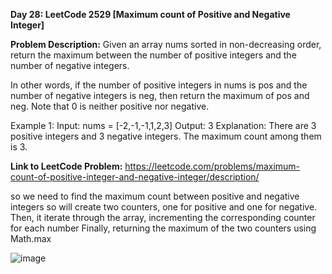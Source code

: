 **Day 28: LeetCode 2529 [Maximum count of Positive and Negative Integer]**

**Problem Description:**
Given an array nums sorted in non-decreasing order, return the maximum between the number of positive integers and the number of negative integers.

In other words, if the number of positive integers in nums is pos and the number of negative integers is neg, then return the maximum of pos and neg.
Note that 0 is neither positive nor negative.

Example 1:
Input: nums = [-2,-1,-1,1,2,3]
Output: 3
Explanation: There are 3 positive integers and 3 negative integers. The maximum count among them is 3.

**Link to LeetCode Problem:**
https://leetcode.com/problems/maximum-count-of-positive-integer-and-negative-integer/description/

so we need to find the maximum count between positive and negative integers
so will create two counters, one for positive and one for negative. Then, it iterate through the array, incrementing the corresponding counter for each number
Finally, returning the maximum of the two counters using Math.max

![image](https://github.com/404reese/100DaysOfJava/assets/135740066/857b160d-45e7-4dc6-b28b-8b418b5fb242)
